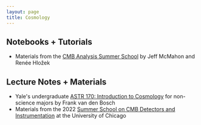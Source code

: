 ```yaml
---
layout: page
title: Cosmology
---
```


<!-- ## Textbooks -->

## Notebooks + Tutorials
- Materials from the [CMB Analysis Summer School](https://github.com/jeffmcm1977/CMBAnalysis_SummerSchool) by Jeff McMahon and Renée Hložek

## Lecture Notes + Materials 
- Yale's undergraduate [ASTR 170: Introduction to Cosmology](http://www.astro.yale.edu/vdbosch/Introduction_to_Cosmology.pdf) for non-science majors by Frank van den Bosch
- Materials from the 2022 [Summer School on CMB Detectors and Instrumentation](https://kicp-workshops.uchicago.edu/2022-CMB-SCHOOL/presentations.php) at the University of Chicago

